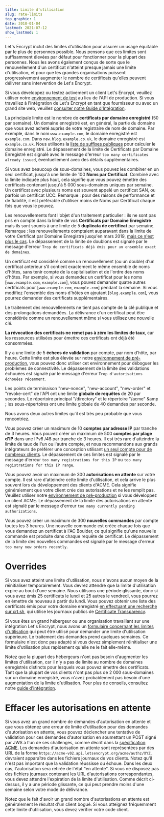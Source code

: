 ```yaml
---
title: Limite d'utilisation
slug: rate-limits
top_graphic: 1
date: 2018-01-04
lastmod: 2021-07-12
show_lastmod: 1
---
```



Let's Encrypt inclut des limites d'utilisation pour assurer un usage équitable par le plus de personnes possible. Nous pensons que ces limites sont suffisamment élevées par défaut pour fonctionner pour la plupart des personnes. Nous les avons également conçus de sorte que le renouvellement d'un certificat n'atteint presque jamais une limite d'utilisation, et pour que les grandes organisations puissent progressivement augmenter le nombre de certificats qu'elles peuvent délivrer sans intervention de Let's Encrypt.

Si vous développez ou testez activement un client Let's Encrypt, veuillez utiliser notre [environnement de test](/docs/staging-environment) au lieu de l'API de production. Si vous travaillez à l'intégration de Let's Encrypt en tant que fournisseur ou avec un grand site web, veuillez [consulter notre Guide d'Intégration](/docs/integration-guide).

La principale limite est le nombre de <a id="certificates-per-registered-domain"></a>**certificats par domaine enregistré** (50 par semaine). Un domaine enregistré est, en général, la partie du domaine que vous avez acheté auprès de votre registraire de nom de domaine. Par exemple, dans le nom `www.example.com`, le domaine enregistré est `example.com`. Dans `new.blog.example.co.uk`, le domaine enregistré est `example.co.uk`. Nous utilisons la [liste de suffixes publiques](https://publicsuffix.org) pour calculer le domaine enregistré. Le dépassement de la limite de Certificats par Domaine Enregistré est signalé avec le message d'erreur `too many certificates already issued`, éventuellement avec des détails supplémentaires.

Si vous avez beaucoup de sous-domaines, vous pouvez les combiner en un seul certificat, jusqu'à une limite de 100 <a id="names-per-certificate"></a>**Noms par Certificat**. Combiné avec la limite indiquée plus haut, cela signifie que vous pouvez émettre des certificats contenant jusqu'à 5 000 sous-domaines uniques par semaine. Un certificat avec plusieurs noms est souvent appelé un certificat SAN, ou parfois un certificat UCC. Remarque : pour des raisons de performance et de fiabilité, il est préférable d'utiliser moins de Noms par Certificat chaque fois que vous le pouvez.

Les renouvellements font l'objet d'un traitement particulier : ils ne sont pas pris en compte dans la limite de vos **Certificats par Domaine Enregistré** mais ils sont soumis à une limite de 5 **duplicata de certificat** par semaine. Remarque : les renouvellements comptaient auparavant dans la limite de votre Certificat par Domaine Enregistré jusqu'en mars 2019, [mais ce n'est plus le cas](https://community.letsencrypt.org/t/rate-limits-fixing-certs-per-name-rate-limit-order-of-operations-gotcha/88189). Le dépassement de la limite de doublons est signalé par le message d'erreur `Trop de certificats déjà émis pour un ensemble exact de domaines`.

Un certificat est considéré comme un renouvellement (ou un double) d'un certificat antérieur s'il contient exactement le même ensemble de noms d'hôtes, sans tenir compte de la capitalisation et de l'ordre des noms d'hôtes.  Par exemple, si vous demandez un certificat pour les noms [`www.example.com`, `example.com`], vous pouvez demander quatre autres certificats pour [`www.example.com`, `example.com`] pendant la semaine. Si vous modifiez l'ensemble des noms d'hôtes en ajoutant [`blog.example.com`], vous pourrez demander des certificats supplémentaires.

Le traitement des renouvellements ne tient pas compte de la clé publique et des prolongations demandées. La délivrance d'un certificat peut être considérée comme un renouvellement même si vous utilisez une nouvelle clé.

**La révocation des certificats ne remet pas à zéro les limites de taux**, car les ressources utilisées pour émettre ces certificats ont déjà été consommées.

Il y a une limite de 5 <a id="failed-validations"></a>**échecs de validation** par compte, par nom d'hôte, par heure. Cette limite est plus élevée sur notre [environnement de pré-production](/docs/staging-environment), vous pouvez donc utiliser cet environnement pour déboguer les problèmes de connectivité. Le dépassement de la limite des validations échouées est signalé par le message d'erreur `Trop d'autorisations échouées récemment`.

Les points de terminaison "new-nonce", "new-account", "new-order" et "revoke-cert" de l'API ont une limite <a
id="overall-requests"></a>**globale de requêtes** de 20 par secondes. Le répertoire principal "/directory" et le répertoire "/acme" &amp ; les sous-répertoires ont une limite globale de 40 demandes par seconde.

Nous avons deux autres limites qu'il est très peu probable que vous rencontriez.

Vous pouvez créer un maximum de 10 <a id="accounts-per-ip-address"></a>**comptes par adresse IP** par tranche de 3 heures. Vous pouvez créer un maximum de 500 **comptes par plage d'IP** dans une IPv6 /48 par tranche de 3 heures. Il est très rare d'atteindre la limite de taux de l'un ou l'autre compte, et nous recommandons aux grands intégrateurs de préférer une conception utilisant [un seul compte pour de nombreux clients](/docs/integration-guide). Le dépassement de ces limites est signalé par le message d'erreur `too many registrations for this IP` ou `too many registrations for this IP range`.

Vous pouvez avoir un maximum de 300 <a id="pending-authorizations"></a>**autorisations en attente** sur votre compte. Il est rare d'atteindre cette limite d'utilisation, et cela arrive le plus souvent lors du développement des clients d'ACME. Cela signifie généralement que votre client crée des autorisations et ne les remplit pas. Veuillez utiliser notre [environnement de pré-production](/docs/staging-environment) si vous développez un client ACME. Le dépassement de la limite des autorisations en attente est signalé par le message d'erreur `too many currently pending authorizations`.

Vous pouvez créer un maximum de 300 <a
id="new-orders"></a>**nouvelles commandes** par compte toutes les 3 heures. Une nouvelle commande est créée chaque fois que vous demandez un certificat à l'AC Boulder, ce qui signifie qu'une nouvelle commande est produite dans chaque requête de certificat. Le dépassement de la limite des nouvelles commandes est signalé par le message d'erreur `too many new orders recently`.

# <a id="overrides"></a>Overrides

Si vous avez atteint une limite d'utilisation, nous n'avons aucun moyen de la réinitialiser temporairement. Vous devrez attendre que la limite d'utilisation expire au bout d'une semaine. Nous utilisons une période glissante, donc si vous avez émis 25 certificats le lundi et 25 autres le vendredi, vous pourrez en émettre de nouveau à partir du lundi. Vous pouvez obtenir une liste des certificats émis pour votre domaine enregistré [en effectuant une recherche sur crt.sh](https://crt.sh), qui utilise les journaux publics de [Certificate Transparency](https://www.certificate-transparency.org).

Si vous êtes un grand hébergeur ou une organisation travaillant sur une intégration Let's Encrypt, nous avons un [formulaire concernant les limites d'utilisation](https://goo.gl/forms/plqRgFVnZbdGhE9n1) qui peut être utilisé pour demander une limite d'utilisation supérieure. Le traitement des demandes prend quelques semaines. Ce formulaire n'est donc pas adapté si vous devez simplement réinitialiser une limite d'utilisation plus rapidement qu'elle ne le fait elle-même.

Notez que la plupart des hébergeurs n'ont pas besoin d'augmenter les limites d'utilisation, car il n'y a pas de limite au nombre de domaines enregistrés distincts pour lesquels vous pouvez émettre des certificats. Tant que la plupart de vos clients n'ont pas plus de 2 000 sous-domaines sur un domaine enregistré, vous n'avez probablement pas besoin d'une augmentation de la limite d'utilisation. Pour plus de conseils, consultez notre [guide d'intégration](/docs/integration-guide).

# <a id="clearing-pending"></a>Effacer les autorisations en attente

Si vous avez un grand nombre de demandes d'autorisation en attente et que vous obtenez une erreur de limite d'utilisation pour des demandes d'autorisation en attente, vous pouvez déclencher une tentative de validation pour ces demandes d'autorisation en soumettant un POST signé par JWS à l'un de ses challenges, comme décrit dans la [spécification ACME](https://tools.ietf.org/html/rfc8555#section-7.5.1). Les demandes d'autorisation en attente sont représentées par des URL de la forme `https://acme-v02.api.letsencrypt.org/acme/authz/XYZ`, devraient apparaître dans les fichiers journaux de vos clients. Notez qu'il n'est pas important que la validation réussisse ou échoue. Dans les deux cas, l'autorisation sera retirée de l'état "en attente". Si vous ne disposez pas des fichiers journaux contenant les URL d'autorisations correspondantes, vous devez attendre l'expiration de la limite d'utilisation. Comme décrit ci-dessus, il y a une période glissante, ce qui peut prendre moins d'une semaine selon votre mode de délivrance.

Notez que le fait d'avoir un grand nombre d'autorisations en attente est généralement le résultat d'un client bogué. Si vous atteignez fréquemment cette limite d'utilisation, vous devez vérifier votre code client.
